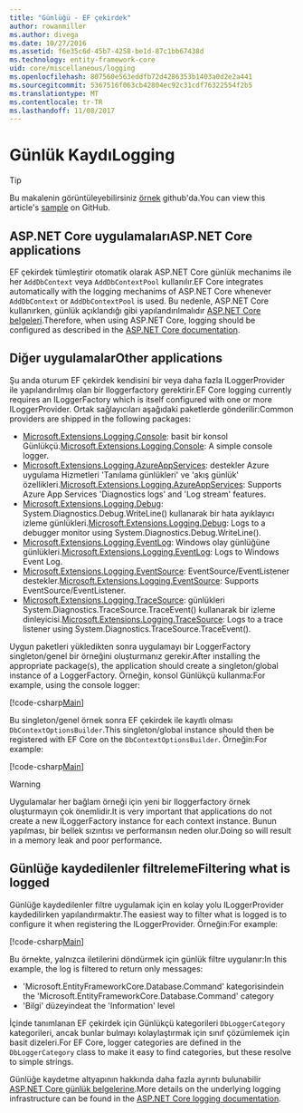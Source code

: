 ```yaml
---
title: "Günlüğü - EF çekirdek"
author: rowanmiller
ms.author: divega
ms.date: 10/27/2016
ms.assetid: f6e35c6d-45b7-4258-be1d-87c1bb67438d
ms.technology: entity-framework-core
uid: core/miscellaneous/logging
ms.openlocfilehash: 807560e563eddfb72d4286353b1403a0d2e2a441
ms.sourcegitcommit: 5367516f063cb42804ec92c31cdf76322554f2b5
ms.translationtype: MT
ms.contentlocale: tr-TR
ms.lasthandoff: 11/08/2017
---
```

# <a name="logging"></a><span data-ttu-id="cfcb5-102">Günlük Kaydı</span><span class="sxs-lookup"><span data-stu-id="cfcb5-102">Logging</span></span>

> [!TIP]  
> <span data-ttu-id="cfcb5-103">Bu makalenin görüntüleyebilirsiniz [örnek](https://github.com/aspnet/EntityFramework.Docs/tree/master/samples/core/Miscellaneous/Logging) github'da.</span><span class="sxs-lookup"><span data-stu-id="cfcb5-103">You can view this article's [sample](https://github.com/aspnet/EntityFramework.Docs/tree/master/samples/core/Miscellaneous/Logging) on GitHub.</span></span>

## <a name="aspnet-core-applications"></a><span data-ttu-id="cfcb5-104">ASP.NET Core uygulamaları</span><span class="sxs-lookup"><span data-stu-id="cfcb5-104">ASP.NET Core applications</span></span>

<span data-ttu-id="cfcb5-105">EF çekirdek tümleştirir otomatik olarak ASP.NET Core günlük mechanims ile her `AddDbContext` veya `AddDbContextPool` kullanılır.</span><span class="sxs-lookup"><span data-stu-id="cfcb5-105">EF Core integrates automatically with the logging mechanims of ASP.NET Core whenever `AddDbContext` or `AddDbContextPool` is used.</span></span> <span data-ttu-id="cfcb5-106">Bu nedenle, ASP.NET Core kullanırken, günlük açıklandığı gibi yapılandırılmalıdır [ASP.NET Core belgeleri](https://docs.microsoft.com/en-us/aspnet/core/fundamentals/logging?tabs=aspnetcore2x).</span><span class="sxs-lookup"><span data-stu-id="cfcb5-106">Therefore, when using ASP.NET Core, logging should be configured as described in the [ASP.NET Core documentation](https://docs.microsoft.com/en-us/aspnet/core/fundamentals/logging?tabs=aspnetcore2x).</span></span>

## <a name="other-applications"></a><span data-ttu-id="cfcb5-107">Diğer uygulamalar</span><span class="sxs-lookup"><span data-stu-id="cfcb5-107">Other applications</span></span>

<span data-ttu-id="cfcb5-108">Şu anda oturum EF çekirdek kendisini bir veya daha fazla ILoggerProvider ile yapılandırılmış olan bir Iloggerfactory gerektirir.</span><span class="sxs-lookup"><span data-stu-id="cfcb5-108">EF Core logging currently requires an ILoggerFactory which is itself configured with one or more ILoggerProvider.</span></span> <span data-ttu-id="cfcb5-109">Ortak sağlayıcıları aşağıdaki paketlerde gönderilir:</span><span class="sxs-lookup"><span data-stu-id="cfcb5-109">Common providers are shipped in the following packages:</span></span>

* <span data-ttu-id="cfcb5-110">[Microsoft.Extensions.Logging.Console](https://www.nuget.org/packages/Microsoft.Extensions.Logging.Console/): basit bir konsol Günlükçü.</span><span class="sxs-lookup"><span data-stu-id="cfcb5-110">[Microsoft.Extensions.Logging.Console](https://www.nuget.org/packages/Microsoft.Extensions.Logging.Console/): A simple console logger.</span></span>
* <span data-ttu-id="cfcb5-111">[Microsoft.Extensions.Logging.AzureAppServices](https://www.nuget.org/packages/Microsoft.Extensions.Logging.AzureAppServices/): destekler Azure uygulama Hizmetleri 'Tanılama günlükleri' ve 'akış günlük' özellikleri.</span><span class="sxs-lookup"><span data-stu-id="cfcb5-111">[Microsoft.Extensions.Logging.AzureAppServices](https://www.nuget.org/packages/Microsoft.Extensions.Logging.AzureAppServices/): Supports Azure App Services 'Diagnostics logs' and 'Log stream' features.</span></span>
* <span data-ttu-id="cfcb5-112">[Microsoft.Extensions.Logging.Debug](https://www.nuget.org/packages/Microsoft.Extensions.Logging.Debug/): System.Diagnostics.Debug.WriteLine() kullanarak bir hata ayıklayıcı izleme günlükleri.</span><span class="sxs-lookup"><span data-stu-id="cfcb5-112">[Microsoft.Extensions.Logging.Debug](https://www.nuget.org/packages/Microsoft.Extensions.Logging.Debug/): Logs to a debugger monitor using System.Diagnostics.Debug.WriteLine().</span></span>
* <span data-ttu-id="cfcb5-113">[Microsoft.Extensions.Logging.EventLog](https://www.nuget.org/packages/Microsoft.Extensions.Logging.EventLog/): Windows olay günlüğüne günlükleri.</span><span class="sxs-lookup"><span data-stu-id="cfcb5-113">[Microsoft.Extensions.Logging.EventLog](https://www.nuget.org/packages/Microsoft.Extensions.Logging.EventLog/): Logs to Windows Event Log.</span></span>
* <span data-ttu-id="cfcb5-114">[Microsoft.Extensions.Logging.EventSource](https://www.nuget.org/packages/Microsoft.Extensions.Logging.EventSource/): EventSource/EventListener destekler.</span><span class="sxs-lookup"><span data-stu-id="cfcb5-114">[Microsoft.Extensions.Logging.EventSource](https://www.nuget.org/packages/Microsoft.Extensions.Logging.EventSource/): Supports EventSource/EventListener.</span></span>
* <span data-ttu-id="cfcb5-115">[Microsoft.Extensions.Logging.TraceSource](https://www.nuget.org/packages/Microsoft.Extensions.Logging.TraceSource/): günlükleri System.Diagnostics.TraceSource.TraceEvent() kullanarak bir izleme dinleyicisi.</span><span class="sxs-lookup"><span data-stu-id="cfcb5-115">[Microsoft.Extensions.Logging.TraceSource](https://www.nuget.org/packages/Microsoft.Extensions.Logging.TraceSource/): Logs to a trace listener using System.Diagnostics.TraceSource.TraceEvent().</span></span>

<span data-ttu-id="cfcb5-116">Uygun paketleri yükledikten sonra uygulamayı bir LoggerFactory singleton/genel bir örneğini oluşturmanız gerekir.</span><span class="sxs-lookup"><span data-stu-id="cfcb5-116">After installing the appropriate package(s), the application should create a singleton/global instance of a LoggerFactory.</span></span> <span data-ttu-id="cfcb5-117">Örneğin, konsol Günlükçü kullanma:</span><span class="sxs-lookup"><span data-stu-id="cfcb5-117">For example, using the console logger:</span></span>

[!code-csharp[Main](../../../samples/core/Miscellaneous/Logging/Logging/BloggingContext.cs#DefineLoggerFactory)]

<span data-ttu-id="cfcb5-118">Bu singleton/genel örnek sonra EF çekirdek ile kayıtlı olması `DbContextOptionsBuilder`.</span><span class="sxs-lookup"><span data-stu-id="cfcb5-118">This singleton/global instance should then be registered with EF Core on the `DbContextOptionsBuilder`.</span></span> <span data-ttu-id="cfcb5-119">Örneğin:</span><span class="sxs-lookup"><span data-stu-id="cfcb5-119">For example:</span></span>

[!code-csharp[Main](../../../samples/core/Miscellaneous/Logging/Logging/BloggingContext.cs#RegisterLoggerFactory)]

> [!WARNING]
> <span data-ttu-id="cfcb5-120">Uygulamalar her bağlam örneği için yeni bir Iloggerfactory örnek oluşturmayın çok önemlidir.</span><span class="sxs-lookup"><span data-stu-id="cfcb5-120">It is very important that applications do not create a new ILoggerFactory instance for each context instance.</span></span> <span data-ttu-id="cfcb5-121">Bunun yapılması, bir bellek sızıntısı ve performansın neden olur.</span><span class="sxs-lookup"><span data-stu-id="cfcb5-121">Doing so will result in a memory leak and poor performance.</span></span>

## <a name="filtering-what-is-logged"></a><span data-ttu-id="cfcb5-122">Günlüğe kaydedilenler filtreleme</span><span class="sxs-lookup"><span data-stu-id="cfcb5-122">Filtering what is logged</span></span>

<span data-ttu-id="cfcb5-123">Günlüğe kaydedilenler filtre uygulamak için en kolay yolu ILoggerProvider kaydedilirken yapılandırmaktır.</span><span class="sxs-lookup"><span data-stu-id="cfcb5-123">The easiest way to filter what is logged is to configure it when registering the ILoggerProvider.</span></span> <span data-ttu-id="cfcb5-124">Örneğin:</span><span class="sxs-lookup"><span data-stu-id="cfcb5-124">For example:</span></span>

[!code-csharp[Main](../../../samples/core/Miscellaneous/Logging/Logging/BloggingContextWithFiltering.cs#DefineLoggerFactory)]

<span data-ttu-id="cfcb5-125">Bu örnekte, yalnızca iletilerini döndürmek için günlük filtre uygulanır:</span><span class="sxs-lookup"><span data-stu-id="cfcb5-125">In this example, the log is filtered to return only messages:</span></span>
 * <span data-ttu-id="cfcb5-126">'Microsoft.EntityFrameworkCore.Database.Command' kategorisinde</span><span class="sxs-lookup"><span data-stu-id="cfcb5-126">in the 'Microsoft.EntityFrameworkCore.Database.Command' category</span></span>
 * <span data-ttu-id="cfcb5-127">'Bilgi' düzeyinde</span><span class="sxs-lookup"><span data-stu-id="cfcb5-127">at the 'Information' level</span></span>

<span data-ttu-id="cfcb5-128">İçinde tanımlanan EF çekirdek için Günlükçü kategorileri `DbLoggerCategory` kategorileri, ancak bunlar bulmayı kolaylaştırmak için sınıf çözümlemek için basit dizeleri.</span><span class="sxs-lookup"><span data-stu-id="cfcb5-128">For EF Core, logger categories are defined in the `DbLoggerCategory` class to make it easy to find categories, but these resolve to simple strings.</span></span>

<span data-ttu-id="cfcb5-129">Günlüğe kaydetme altyapının hakkında daha fazla ayrıntı bulunabilir [ASP.NET Core günlük belgelerine](https://docs.microsoft.com/en-us/aspnet/core/fundamentals/logging?tabs=aspnetcore2x).</span><span class="sxs-lookup"><span data-stu-id="cfcb5-129">More details on the underlying logging infrastructure can be found in the [ASP.NET Core logging documentation](https://docs.microsoft.com/en-us/aspnet/core/fundamentals/logging?tabs=aspnetcore2x).</span></span>